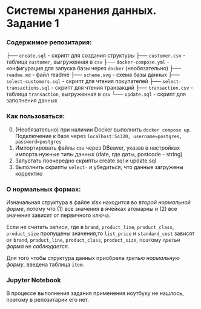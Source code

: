 # Системы хранения данных. Задание 1

### Содержимое репозитария:

├── ``create.sql`` - скрипт для создания структуры
├── ``customer.csv`` - таблица ``customer``, выгруженная в ``csv``
├── ``docker-compose.yml`` - конфигурация для запуска базы через ``docker`` (необязательно)
├── ``readme.md`` - файл readme
├── ``scheme.svg`` - схема базы данных
├── ``select-customers.sql`` - скрипт для чтения покупателей
├── ``select-transactions.sql`` - скрипт для чтения транзакций
├── ``transaction.csv`` - таблица ``transaction``, выгруженная в ``csv``
└── ``update.sql`` - скрипт для заполнения данных

### Как пользоваться:

0. (Необязательно) при наличии Docker выполнить ``docker compose up``. Подключение к базе через ``localhost:54320, username=postgres, password=postgres``
1. Импортировать файлы ``csv`` через DBeaver, указав в настройках импорта нужные типы данных (date, где даты, postcode - string)
2. Запустать поочередно скрипты create.sql и update.sql
3. Выполнить скрипты ``select-`` и убедиться, что данные загружены корректно

### О нормальных формах:

Изначальная структура в файле xlsx находится во *второй нормальной форме*, потому что (1) все значения в ячейках атомарны и (2) все значения зависят от первичного ключа.

Если не считать записи, где в ``brand``, ``product_line``, ``product_class``, ``product_size`` пропущены значения,то ``list_price`` и ``standard_cost`` зависят от ``brand``, ``product_line``, ``product_class``, ``product_size``, поэтому *третья форма не соблюдается*.

Для того чтобы структура данных приобрела *третью нормальную форму*, введена таблица ``item``.

### Jupyter Notebook

В процессе выполнения задания применения ноутбуку не нашлось, поэтому в репозитарии его нет.